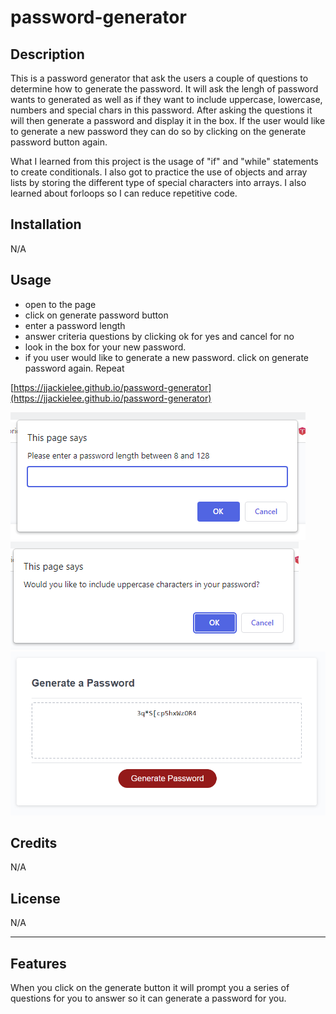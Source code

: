 # password-generator

## Description

This is a password generator that ask the users a couple of questions to determine how to generate the password. It will ask the lengh of password wants to generated as well as if they want to include uppercase, lowercase, numbers and special chars in this password. After asking the questions it will then generate a password and display it in the box. If the user would like to generate a new password they can do so by clicking on the generate password button again. 

What I learned from this project is the usage of "if" and "while" statements to create conditionals. I also got to practice the use of objects and array lists by storing the different type of special characters into arrays. I also learned about forloops so I can reduce repetitive code. 


## Installation

N/A

## Usage

- open to the page
- click on generate password button
- enter a password length
- answer criteria questions by clicking ok for yes and cancel for no
- look in the box for your new password.
- if you user would like to generate a new password. click on generate password again. Repeat

[https://jjackielee.github.io/password-generator](https://jjackielee.github.io/password-generator)

![Start](assets/question1.png)
![Criteria](assets/question2.png)
![Results](assets/end.png)

## Credits

N/A

## License

N/A

---



## Features

When you click on the generate button it will prompt you a series of questions for you to answer so it can generate a password for you. 